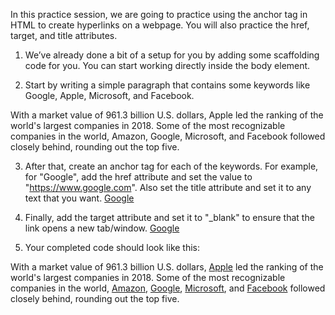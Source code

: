 In this practice session, we are going to practice using the anchor tag in HTML to create hyperlinks on a webpage. You will also practice the href, target, and title attributes.

1. We’ve already done a bit of a setup for you by adding some scaffolding code for you. You can start working directly inside the body element.

2. Start by writing a simple paragraph that contains some keywords like Google, Apple, Microsoft, and Facebook.
<p>
  With a market value of 961.3 billion U.S. dollars, Apple led the ranking of
  the world's largest companies in 2018. Some of the most recognizable companies
  in the world, Amazon, Google, Microsoft, and Facebook followed closely behind,
  rounding out the top five.
</p>


3. After that, create an anchor tag for each of the keywords. For example, for "Google", add the href attribute and set the value to "https://www.google.com". Also set the title attribute and set it to any text that you want.
<a href="https://www.google.com" title=" Google">Google</a>


4. Finally, add the target attribute and set it to "_blank" to ensure that the link opens a new tab/window.
<a href="https://www.google.com" title="Google" target="_blank"> Google</a>



5. Your completed code should look like this:
<body>
    <p>
      With a market value of 961.3 billion U.S. dollars,
      <a href="https://www.apple.com" target="_blank" title="Apple">Apple</a>
      led the ranking of the world's largest companies in 2018. Some of the most recognizable companies in the world,
      <a href="https://www.amazon.com" target="_blank" title="Amazon">Amazon</a>,
      <a href="https://www.google.com" target="_blank" title="Google">Google</a>,
      <a href="https://www.microsoft.com" target="_blank" title="Microsoft">Microsoft</a>, and
      <a href="https://www.facebook.com" target="_blank" title="Facebook">Facebook</a>
      followed closely behind, rounding out the top five.
    </p>
  </body>
